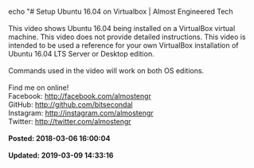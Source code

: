 echo "# Setup Ubuntu 16.04 on Virtualbox | Almost Engineered Tech<br /><br />This video shows Ubuntu 16.04 being installed on a VirtualBox virtual machine.  This video does not provide detailed instructions. This video is intended to be used a reference for your own VirtualBox installation of Ubuntu 16.04 LTS Server or Desktop edition.<br /><br />Commands used in the video will work on both OS editions.<br /><br />Find me on online!<br />Facebook: http://facebook.com/almostengr<br />GitHub: http://github.com/bitsecondal<br />Instagram: http://instagram.com/almostengr<br />Twitter: http://twitter.com/almostengr<br /><br />**Posted: 2018-03-06 16:00:04**<br /><br />**Updated: 2019-03-09 14:33:16**<br /><br />
